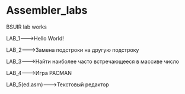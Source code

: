 # Assembler_labs
BSUIR lab works

LAB_1--->Hello World!


LAB_2--->Замена подстроки на другую подстроку


LAB_3--->Найти наиболее часто встречающееся в массиве число


LAB_4--->Игра PACMAN


LAB_5(ed.asm)--->Текстовый редактор
